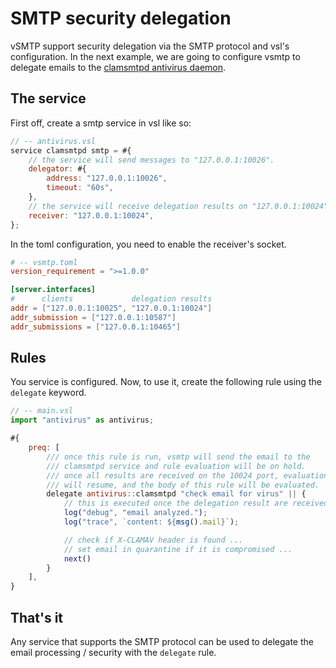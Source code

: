 # SMTP security delegation

vSMTP support security delegation via the SMTP protocol and vsl's configuration.
In the next example, we are going to configure vsmtp to delegate emails to the
[clamsmtpd antivirus daemon](https://linux.die.net/man/8/clamsmtpd).

## The service

First off, create a smtp service in vsl like so:

```javascript
// -- antivirus.vsl
service clamsmtpd smtp = #{
    // the service will send messages to "127.0.0.1:10026".
    delegator: #{
        address: "127.0.0.1:10026",
        timeout: "60s",
    },
    // the service will receive delegation results on "127.0.0.1:10024".
    receiver: "127.0.0.1:10024",
};
```

In the toml configuration, you need to enable the receiver's socket.

```toml
# -- vsmtp.toml
version_requirement = ">=1.0.0"

[server.interfaces]
#      clients             delegation results
addr = ["127.0.0.1:10025", "127.0.0.1:10024"]
addr_submission = ["127.0.0.1:10587"]
addr_submissions = ["127.0.0.1:10465"]
```

## Rules

You service is configured. Now, to use it, create the following rule using the `delegate` keyword.

```javascript
// -- main.vsl
import "antivirus" as antivirus;

#{
    preq: [
        /// once this rule is run, vsmtp will send the email to the
        /// clamsmtpd service and rule evaluation will be on hold.
        /// once all results are received on the 10024 port, evaluation
        /// will resume, and the body of this rule will be evaluated.
        delegate antivirus::clamsmtpd "check email for virus" || {
            // this is executed once the delegation result are received.
            log("debug", "email analyzed.");
            log("trace", `content: ${msg().mail}`);

            // check if X-CLAMAV header is found ...
            // set email in quarantine if it is compromised ...
            next()
        }
    ],
}
```

## That's it

Any service that supports the SMTP protocol can be used to delegate the email
processing / security with the `delegate` rule.